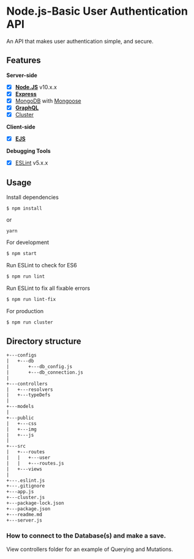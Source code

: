 # Node.js-Basic User Authentication API
An API that makes user authentication simple, and secure.
## Features

**Server-side**
* [x] **[Node.JS](https://nodejs.org)** v10.x.x
* [x] **[Express](https://github.com/expressjs/express)**
* [x] [MongoDB](https://www.mongodb.com/) with [Mongoose](https://github.com/Automattic/mongoose)
* [x] **[GraphQL](http://graphql.org/)**
* [x] [Cluster](https://nodejs.org/api/cluster.html)

**Client-side**
* [x] **[EJS](https://ejs.co/)**

**Debugging Tools**
* [x] [ESLint](https://eslint.org/) v5.x.x

## Usage

Install dependencies
```
$ npm install
```
or
```
yarn
```

For development
```bash
$ npm start
```

Run ESLint to check for ES6
```bash
$ npm run lint
```

Run ESLint to fix all fixable errors
```bash
$ npm run lint-fix
```

For production
```bash
$ npm run cluster
```

## Directory structure
```txt
+---configs
|   +---db
|       +---db_config.js
|       +---db_connection.js
|
+---controllers
|   +---resolvers
|   +---typeDefs
|
+---models
|
+---public
|   +---css
|   +---img
|   +---js
|
+---src
|   +---routes
|   |   +---user
|   |   +---routes.js
|   +---views
|
+---.eslint.js
+---.gitignore
+---app.js
+---cluster.js
+---package-lock.json
+---package.json
+---readme.md
+---server.js

```

### How to connect to the Database(s) and make a save.

View controllers folder for an example of Querying and Mutations.
